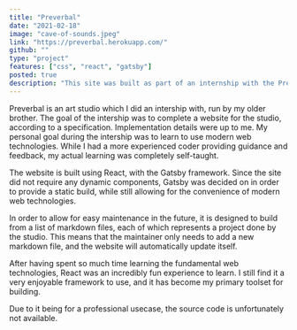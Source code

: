 ```yaml
---
title: "Preverbal"
date: "2021-02-18"
image: "cave-of-sounds.jpeg"
link: "https://preverbal.herokuapp.com/"
github: ""
type: "project"
features: ["css", "react", "gatsby"]
posted: true
description: "This site was built as part of an internship with the Preverbal art studio. It was my first website built with React and Gatsby. Although only a single page, the site features interactive elements, responsive design, and basic animation. It builds the projects section from markdown files, and is designed for easy maintainability."
---
```


Preverbal is an art studio which I did an intership with, run by my older brother. The goal of the intership was to complete a website for the studio, according to a specification. Implementation details were up to me. My personal goal during the intership was to learn to use modern web technologies. While I had a more experienced coder providing guidance and feedback, my actual learning was completely self-taught.

The website is built using React, with the Gatsby framework. Since the site did not require any dynamic components, Gatsby was decided on in order to provide a static build, while still allowing for the convenience of modern web technologies.

In order to allow for easy maintenance in the future, it is designed to build from a list of markdown files, each of which represents a project done by the studio. This means that the maintainer only needs to add a new markdown file, and the website will automatically update itself.

After having spent so much time learning the fundamental web technologies, React was an incredibly fun experience to learn. I still find it a very enjoyable framework to use, and it has become my primary toolset for building.

Due to it being for a professional usecase, the source code is unfortunately not available.